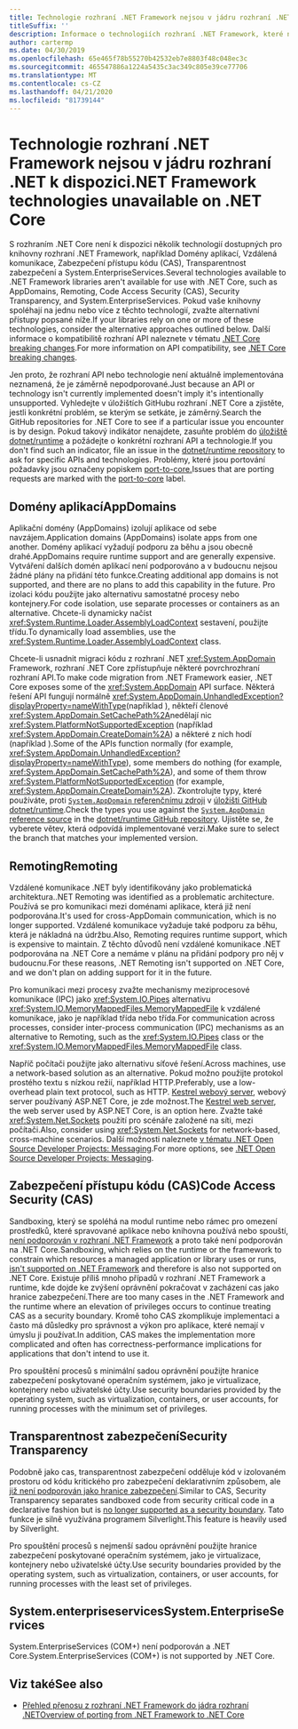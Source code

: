 ```yaml
---
title: Technologie rozhraní .NET Framework nejsou v jádru rozhraní .NET k dispozici
titleSuffix: ''
description: Informace o technologiích rozhraní .NET Framework, které nejsou k dispozici na jádru rozhraní .NET
author: cartermp
ms.date: 04/30/2019
ms.openlocfilehash: 65e465f78b55270b42532eb7e8803f48c048ec3c
ms.sourcegitcommit: 465547886a1224a5435c3ac349c805e39ce77706
ms.translationtype: MT
ms.contentlocale: cs-CZ
ms.lasthandoff: 04/21/2020
ms.locfileid: "81739144"
---
```

# <a name="net-framework-technologies-unavailable-on-net-core"></a><span data-ttu-id="2b50d-103">Technologie rozhraní .NET Framework nejsou v jádru rozhraní .NET k dispozici</span><span class="sxs-lookup"><span data-stu-id="2b50d-103">.NET Framework technologies unavailable on .NET Core</span></span>

<span data-ttu-id="2b50d-104">S rozhraním .NET Core není k dispozici několik technologií dostupných pro knihovny rozhraní .NET Framework, například Domény aplikací, Vzdálená komunikace, Zabezpečení přístupu kódu (CAS), Transparentnost zabezpečení a System.EnterpriseServices.</span><span class="sxs-lookup"><span data-stu-id="2b50d-104">Several technologies available to .NET Framework libraries aren't available for use with .NET Core, such as AppDomains, Remoting, Code Access Security (CAS), Security Transparency, and System.EnterpriseServices.</span></span> <span data-ttu-id="2b50d-105">Pokud vaše knihovny spoléhají na jednu nebo více z těchto technologií, zvažte alternativní přístupy popsané níže.</span><span class="sxs-lookup"><span data-stu-id="2b50d-105">If your libraries rely on one or more of these technologies, consider the alternative approaches outlined below.</span></span> <span data-ttu-id="2b50d-106">Další informace o kompatibilitě rozhraní API naleznete v tématu [.NET Core breaking changes](../compatibility/breaking-changes.md).</span><span class="sxs-lookup"><span data-stu-id="2b50d-106">For more information on API compatibility, see [.NET Core breaking changes](../compatibility/breaking-changes.md).</span></span>

<span data-ttu-id="2b50d-107">Jen proto, že rozhraní API nebo technologie není aktuálně implementována neznamená, že je záměrně nepodporované.</span><span class="sxs-lookup"><span data-stu-id="2b50d-107">Just because an API or technology isn't currently implemented doesn't imply it's intentionally unsupported.</span></span> <span data-ttu-id="2b50d-108">Vyhledejte v úložištích GitHubu rozhraní .NET Core a zjistěte, jestli konkrétní problém, se kterým se setkáte, je záměrný.</span><span class="sxs-lookup"><span data-stu-id="2b50d-108">Search the GitHub repositories for .NET Core to see if a particular issue you encounter is by design.</span></span> <span data-ttu-id="2b50d-109">Pokud takový indikátor nenajdete, zasuňte problém do [úložiště dotnet/runtime](https://github.com/dotnet/runtime/issues) a požádejte o konkrétní rozhraní API a technologie.</span><span class="sxs-lookup"><span data-stu-id="2b50d-109">If you don't find such an indicator, file an issue in the [dotnet/runtime repository](https://github.com/dotnet/runtime/issues) to ask for specific APIs and technologies.</span></span> <span data-ttu-id="2b50d-110">Problémy, které jsou portování požadavky jsou označeny popiskem [port-to-core.](https://github.com/dotnet/runtime/labels/port-to-core)</span><span class="sxs-lookup"><span data-stu-id="2b50d-110">Issues that are porting requests are marked with the [port-to-core](https://github.com/dotnet/runtime/labels/port-to-core) label.</span></span>

## <a name="appdomains"></a><span data-ttu-id="2b50d-111">Domény aplikací</span><span class="sxs-lookup"><span data-stu-id="2b50d-111">AppDomains</span></span>

<span data-ttu-id="2b50d-112">Aplikační domény (AppDomains) izolují aplikace od sebe navzájem.</span><span class="sxs-lookup"><span data-stu-id="2b50d-112">Application domains (AppDomains) isolate apps from one another.</span></span> <span data-ttu-id="2b50d-113">Domény aplikací vyžadují podporu za běhu a jsou obecně drahé.</span><span class="sxs-lookup"><span data-stu-id="2b50d-113">AppDomains require runtime support and are generally expensive.</span></span> <span data-ttu-id="2b50d-114">Vytváření dalších domén aplikací není podporováno a v budoucnu nejsou žádné plány na přidání této funkce.</span><span class="sxs-lookup"><span data-stu-id="2b50d-114">Creating additional app domains is not supported, and there are no plans to add this capability in the future.</span></span> <span data-ttu-id="2b50d-115">Pro izolaci kódu použijte jako alternativu samostatné procesy nebo kontejnery.</span><span class="sxs-lookup"><span data-stu-id="2b50d-115">For code isolation, use separate processes or containers as an alternative.</span></span> <span data-ttu-id="2b50d-116">Chcete-li dynamicky načíst <xref:System.Runtime.Loader.AssemblyLoadContext> sestavení, použijte třídu.</span><span class="sxs-lookup"><span data-stu-id="2b50d-116">To dynamically load assemblies, use the <xref:System.Runtime.Loader.AssemblyLoadContext> class.</span></span>

<span data-ttu-id="2b50d-117">Chcete-li usnadnit migraci kódu z rozhraní .NET <xref:System.AppDomain> Framework, rozhraní .NET Core zpřístupňuje některé povrchrozhraní rozhraní API.</span><span class="sxs-lookup"><span data-stu-id="2b50d-117">To make code migration from .NET Framework easier, .NET Core exposes some of the <xref:System.AppDomain> API surface.</span></span> <span data-ttu-id="2b50d-118">Některá řešení API fungují normálně <xref:System.AppDomain.UnhandledException?displayProperty=nameWithType>(například ), někteří členové <xref:System.AppDomain.SetCachePath%2A>nedělají nic <xref:System.PlatformNotSupportedException> (například <xref:System.AppDomain.CreateDomain%2A>) a některé z nich hodí (například ).</span><span class="sxs-lookup"><span data-stu-id="2b50d-118">Some of the APIs function normally (for example, <xref:System.AppDomain.UnhandledException?displayProperty=nameWithType>), some members do nothing (for example, <xref:System.AppDomain.SetCachePath%2A>), and some of them throw <xref:System.PlatformNotSupportedException> (for example, <xref:System.AppDomain.CreateDomain%2A>).</span></span> <span data-ttu-id="2b50d-119">Zkontrolujte typy, které používáte, proti [ `System.AppDomain` referenčnímu zdroji](https://github.com/dotnet/runtime/blob/master/src/libraries/System.Private.CoreLib/src/System/AppDomain.cs) v [úložišti GitHub dotnet/runtime](https://github.com/dotnet/runtime).</span><span class="sxs-lookup"><span data-stu-id="2b50d-119">Check the types you use against the [`System.AppDomain` reference source](https://github.com/dotnet/runtime/blob/master/src/libraries/System.Private.CoreLib/src/System/AppDomain.cs) in the [dotnet/runtime GitHub repository](https://github.com/dotnet/runtime).</span></span> <span data-ttu-id="2b50d-120">Ujistěte se, že vyberete větev, která odpovídá implementované verzi.</span><span class="sxs-lookup"><span data-stu-id="2b50d-120">Make sure to select the branch that matches your implemented version.</span></span>

## <a name="remoting"></a><span data-ttu-id="2b50d-121">Remoting</span><span class="sxs-lookup"><span data-stu-id="2b50d-121">Remoting</span></span>

<span data-ttu-id="2b50d-122">Vzdálené komunikace .NET byly identifikovány jako problematická architektura.</span><span class="sxs-lookup"><span data-stu-id="2b50d-122">.NET Remoting was identified as a problematic architecture.</span></span> <span data-ttu-id="2b50d-123">Používá se pro komunikaci mezi doménami aplikace, která již není podporována.</span><span class="sxs-lookup"><span data-stu-id="2b50d-123">It's used for cross-AppDomain communication, which is no longer supported.</span></span> <span data-ttu-id="2b50d-124">Vzdálené komunikace vyžaduje také podporu za běhu, která je nákladná na údržbu.</span><span class="sxs-lookup"><span data-stu-id="2b50d-124">Also, Remoting requires runtime support, which is expensive to maintain.</span></span> <span data-ttu-id="2b50d-125">Z těchto důvodů není vzdálené komunikace .NET podporována na .NET Core a nemáme v plánu na přidání podpory pro něj v budoucnu.</span><span class="sxs-lookup"><span data-stu-id="2b50d-125">For these reasons, .NET Remoting isn't supported on .NET Core, and we don't plan on adding support for it in the future.</span></span>

<span data-ttu-id="2b50d-126">Pro komunikaci mezi procesy zvažte mechanismy meziprocesové komunikace (IPC) jako <xref:System.IO.Pipes> alternativu <xref:System.IO.MemoryMappedFiles.MemoryMappedFile> k vzdálené komunikace, jako je například třída nebo třída.</span><span class="sxs-lookup"><span data-stu-id="2b50d-126">For communication across processes, consider inter-process communication (IPC) mechanisms as an alternative to Remoting, such as the <xref:System.IO.Pipes> class or the <xref:System.IO.MemoryMappedFiles.MemoryMappedFile> class.</span></span>

<span data-ttu-id="2b50d-127">Napříč počítači použijte jako alternativu síťové řešení.</span><span class="sxs-lookup"><span data-stu-id="2b50d-127">Across machines, use a network-based solution as an alternative.</span></span> <span data-ttu-id="2b50d-128">Pokud možno použijte protokol prostého textu s nízkou režií, například HTTP.</span><span class="sxs-lookup"><span data-stu-id="2b50d-128">Preferably, use a low-overhead plain text protocol, such as HTTP.</span></span> <span data-ttu-id="2b50d-129">[Kestrel webový server](/aspnet/core/fundamentals/servers/kestrel), webový server používaný ASP.NET Core, je zde možnost.</span><span class="sxs-lookup"><span data-stu-id="2b50d-129">The [Kestrel web server](/aspnet/core/fundamentals/servers/kestrel), the web server used by ASP.NET Core, is an option here.</span></span> <span data-ttu-id="2b50d-130">Zvažte také <xref:System.Net.Sockets> použití pro scénáře založené na síti, mezi počítači.</span><span class="sxs-lookup"><span data-stu-id="2b50d-130">Also, consider using <xref:System.Net.Sockets> for network-based, cross-machine scenarios.</span></span> <span data-ttu-id="2b50d-131">Další možnosti naleznete [v tématu .NET Open Source Developer Projects: Messaging](https://github.com/Microsoft/dotnet/blob/master/dotnet-developer-projects.md#messaging).</span><span class="sxs-lookup"><span data-stu-id="2b50d-131">For more options, see [.NET Open Source Developer Projects: Messaging](https://github.com/Microsoft/dotnet/blob/master/dotnet-developer-projects.md#messaging).</span></span>

## <a name="code-access-security-cas"></a><span data-ttu-id="2b50d-132">Zabezpečení přístupu kódu (CAS)</span><span class="sxs-lookup"><span data-stu-id="2b50d-132">Code Access Security (CAS)</span></span>

<span data-ttu-id="2b50d-133">Sandboxing, který se spoléhá na modul runtime nebo rámec pro omezení prostředků, které spravované aplikace nebo knihovna používá nebo spouští, [není podporován v rozhraní .NET Framework](../../framework/misc/code-access-security.md) a proto také není podporován na .NET Core.</span><span class="sxs-lookup"><span data-stu-id="2b50d-133">Sandboxing, which relies on the runtime or the framework to constrain which resources a managed application or library uses or runs, [isn't supported on .NET Framework](../../framework/misc/code-access-security.md) and therefore is also not supported on .NET Core.</span></span> <span data-ttu-id="2b50d-134">Existuje příliš mnoho případů v rozhraní .NET Framework a runtime, kde dojde ke zvýšení oprávnění pokračovat v zacházení cas jako hranice zabezpečení.</span><span class="sxs-lookup"><span data-stu-id="2b50d-134">There are too many cases in the .NET Framework and the runtime where an elevation of privileges occurs to continue treating CAS as a security boundary.</span></span> <span data-ttu-id="2b50d-135">Kromě toho CAS zkomplikuje implementaci a často má důsledky pro správnost a výkon pro aplikace, které nemají v úmyslu ji používat.</span><span class="sxs-lookup"><span data-stu-id="2b50d-135">In addition, CAS makes the implementation more complicated and often has correctness-performance implications for applications that don't intend to use it.</span></span>

<span data-ttu-id="2b50d-136">Pro spouštění procesů s minimální sadou oprávnění použijte hranice zabezpečení poskytované operačním systémem, jako je virtualizace, kontejnery nebo uživatelské účty.</span><span class="sxs-lookup"><span data-stu-id="2b50d-136">Use security boundaries provided by the operating system, such as virtualization, containers, or user accounts, for running processes with the minimum set of privileges.</span></span>

## <a name="security-transparency"></a><span data-ttu-id="2b50d-137">Transparentnost zabezpečení</span><span class="sxs-lookup"><span data-stu-id="2b50d-137">Security Transparency</span></span>

<span data-ttu-id="2b50d-138">Podobně jako cas, transparentnost zabezpečení odděluje kód v izolovaném prostoru od kódu kritického pro zabezpečení deklarativním způsobem, ale [již není podporován jako hranice zabezpečení](../../framework/misc/security-transparent-code.md).</span><span class="sxs-lookup"><span data-stu-id="2b50d-138">Similar to CAS, Security Transparency separates sandboxed code from security critical code in a declarative fashion but is [no longer supported as a security boundary](../../framework/misc/security-transparent-code.md).</span></span> <span data-ttu-id="2b50d-139">Tato funkce je silně využívána programem Silverlight.</span><span class="sxs-lookup"><span data-stu-id="2b50d-139">This feature is heavily used by Silverlight.</span></span>

<span data-ttu-id="2b50d-140">Pro spouštění procesů s nejmenší sadou oprávnění použijte hranice zabezpečení poskytované operačním systémem, jako je virtualizace, kontejnery nebo uživatelské účty.</span><span class="sxs-lookup"><span data-stu-id="2b50d-140">Use security boundaries provided by the operating system, such as virtualization, containers, or user accounts, for running processes with the least set of privileges.</span></span>

## <a name="systementerpriseservices"></a><span data-ttu-id="2b50d-141">System.enterpriseservices</span><span class="sxs-lookup"><span data-stu-id="2b50d-141">System.EnterpriseServices</span></span>

<span data-ttu-id="2b50d-142">System.EnterpriseServices (COM+) není podporován a .NET Core.</span><span class="sxs-lookup"><span data-stu-id="2b50d-142">System.EnterpriseServices (COM+) is not supported by .NET Core.</span></span>

## <a name="see-also"></a><span data-ttu-id="2b50d-143">Viz také</span><span class="sxs-lookup"><span data-stu-id="2b50d-143">See also</span></span>

- [<span data-ttu-id="2b50d-144">Přehled přenosu z rozhraní .NET Framework do jádra rozhraní .NET</span><span class="sxs-lookup"><span data-stu-id="2b50d-144">Overview of porting from .NET Framework to .NET Core</span></span>](../porting/index.md)
